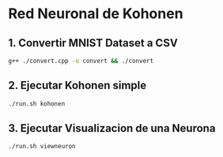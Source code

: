 # Red Neuronal de Kohonen

## 1. Convertir MNIST Dataset a CSV
```bash
g++ ./convert.cpp -o convert && ./convert
```

## 2. Ejecutar Kohonen simple

```bash
./run.sh kohonen
```

## 3. Ejecutar Visualizacion de una Neurona

```bash
./run.sh viewneuron
```